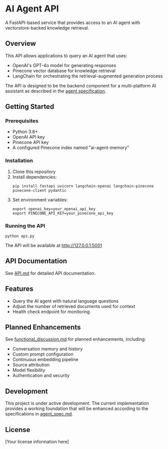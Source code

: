# AI Agent API

A FastAPI-based service that provides access to an AI agent with vectorstore-backed knowledge retrieval.

## Overview

This API allows applications to query an AI agent that uses:
- OpenAI's GPT-4o model for generating responses
- Pinecone vector database for knowledge retrieval
- LangChain for orchestrating the retrieval-augmented generation process

The API is designed to be the backend component for a multi-platform AI assistant as described in the [agent specification](agent_spec.md).

## Getting Started

### Prerequisites

- Python 3.8+
- OpenAI API key
- Pinecone API key
- A configured Pinecone index named "ai-agent-memory"

### Installation

1. Clone this repository
2. Install dependencies:
   ```
   pip install fastapi uvicorn langchain-openai langchain-pinecone pinecone-client pydantic
   ```
3. Set environment variables:
   ```
   export openai_key=your_openai_api_key
   export PINECONE_API_KEY=your_pinecone_api_key
   ```

### Running the API

```
python api.py
```

The API will be available at http://127.0.0.1:5001

## API Documentation

See [API.md](API.md) for detailed API documentation.

## Features

- Query the AI agent with natural language questions
- Adjust the number of retrieved documents used for context
- Health check endpoint for monitoring

## Planned Enhancements

See [functional_discussion.md](functional_discussion.md) for planned enhancements, including:
- Conversation memory and history
- Custom prompt configuration
- Continuous embedding pipeline
- Source attribution
- Model flexibility
- Authentication and security

## Development

This project is under active development. The current implementation provides a working foundation that will be enhanced according to the specifications in [agent_spec.md](agent_spec.md).

## License

[Your license information here]
